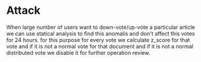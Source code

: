 # Attack

When large number of users want to down-vote/up-vote a particular article we can use statical analysis to find this anomalis and don't affect this votes for 24 hours. for this purpose for every vote we calculate z_score for that vote and if it is not a normal vote for that document and if it is not a normal distributed vote we disable it for further operation review.